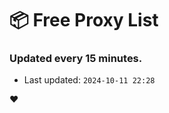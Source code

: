 # :package: Free Proxy List
### Updated every 15 minutes.

- Last updated: `2024-10-11 22:28`

:heart:
